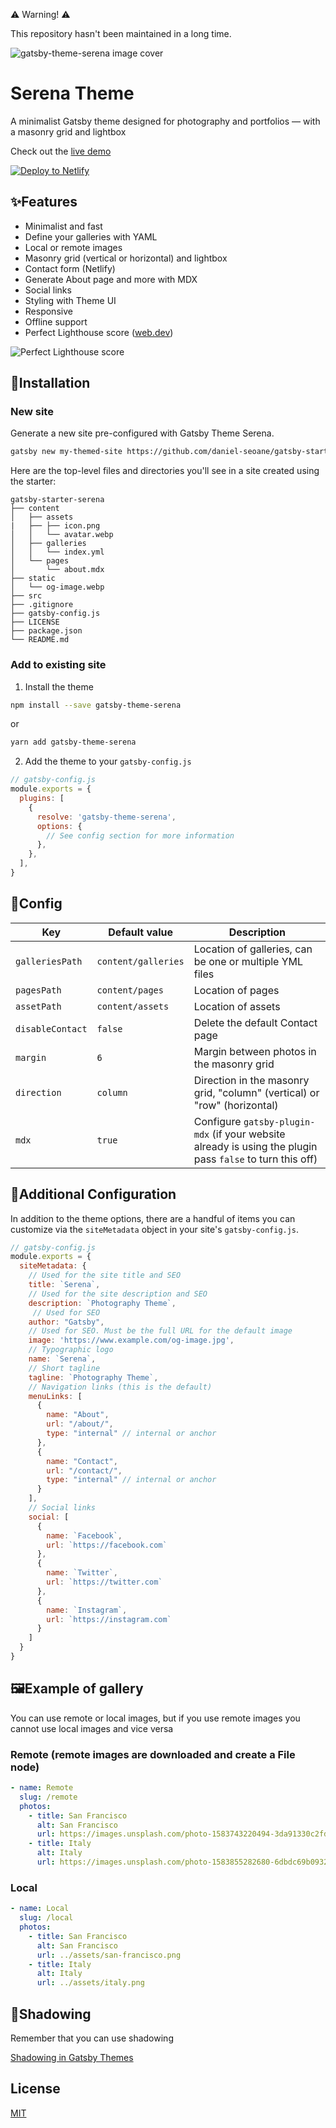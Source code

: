 ⚠️ Warning! ⚠️

This repository hasn't been maintained in a long time.


![gatsby-theme-serena image cover](https://media.publit.io/file/gatsbyThemeSerena/serena-theme-cover.png)

# Serena Theme

A minimalist Gatsby theme designed for photography and portfolios — with a masonry grid and lightbox

Check out the [live demo](https://gatsby-theme-serena-demo.netlify.com)

[![Deploy to Netlify](https://www.netlify.com/img/deploy/button.svg)](https://app.netlify.com/start/deploy?repository=https://github.com/daniel-seoane/gatsby-starter-serena)

## ✨Features

- Minimalist and fast
- Define your galleries with YAML
- Local or remote images
- Masonry grid (vertical or horizontal) and lightbox
- Contact form (Netlify)
- Generate About page and more with MDX
- Social links
- Styling with Theme UI
- Responsive
- Offline support
- Perfect Lighthouse score ([web.dev](https://web.dev))

![Perfect Lighthouse score](https://media.publit.io/file/gatsbyThemeSerena/serena-perfect-score-lighthouse.png )

## 🚀Installation

### New site

Generate a new site pre-configured with Gatsby Theme Serena.

```sh
gatsby new my-themed-site https://github.com/daniel-seoane/gatsby-starter-serena
```

Here are the top-level files and directories you'll see in a site created using the starter:

```text
gatsby-starter-serena
├── content
│   ├── assets
|   ├── ├── icon.png
│   │   └── avatar.webp
│   ├── galleries
│   │   └── index.yml
│   └── pages
│       └── about.mdx
├── static
│   └── og-image.webp
├── src
├── .gitignore
├── gatsby-config.js
├── LICENSE
├── package.json
└── README.md
```

### Add to existing site

1. Install the theme

```sh
npm install --save gatsby-theme-serena
```

or

```sh
yarn add gatsby-theme-serena
```

2. Add the theme to your `gatsby-config.js`

```javascript
// gatsby-config.js
module.exports = {
  plugins: [
    {
      resolve: 'gatsby-theme-serena',
      options: {
        // See config section for more information
      },
    },
  ],
}
```

## 📝Config

| Key              | Default value       | Description                                                                                               |
| ---------------- | ------------------- | --------------------------------------------------------------------------------------------------------- |
| `galleriesPath`  | `content/galleries` | Location of galleries, can be one or multiple YML files                                                   |
| `pagesPath`      | `content/pages`     | Location of pages                                                                                         |
| `assetPath`      | `content/assets`    | Location of assets                                                                                        |
| `disableContact` | `false`             | Delete the default Contact page                                                                           |
| `margin`         | `6`                 | Margin between photos in the masonry grid                                                                 |
| `direction`      | `column`            | Direction in the masonry grid, "column" (vertical) or "row" (horizontal)                                  |
| `mdx`            | `true`              | Configure `gatsby-plugin-mdx` (if your website already is using the plugin pass `false` to turn this off) |

## 📝Additional Configuration

In addition to the theme options, there are a handful of items you can customize via the `siteMetadata` object in your site's `gatsby-config.js`.

```javascript
// gatsby-config.js
module.exports = {
  siteMetadata: {
    // Used for the site title and SEO
    title: `Serena`,
    // Used for the site description and SEO
    description: `Photography Theme`,
     // Used for SEO
    author: "Gatsby",
    // Used for SEO. Must be the full URL for the default image
    image: 'https://www.example.com/og-image.jpg',
    // Typographic logo
    name: `Serena`,
    // Short tagline
    tagline: `Photography Theme`,
    // Navigation links (this is the default)
    menuLinks: [
      {
        name: "About",
        url: "/about/",
        type: "internal" // internal or anchor
      },
      {
        name: "Contact",
        url: "/contact/",
        type: "internal" // internal or anchor
      }
    ],
    // Social links
    social: [
      {
        name: `Facebook`,
        url: `https://facebook.com`
      },
      {
        name: `Twitter`,
        url: `https://twitter.com`
      },
      {
        name: `Instagram`,
        url: `https://instagram.com`
      }
    ]
  }
}
```

## 🖼️Example of gallery

You can use remote or local images, but if you use remote images you cannot use local images and vice versa

### Remote (remote images are downloaded and create a File node)

```yml
- name: Remote
  slug: /remote
  photos:
    - title: San Francisco
      alt: San Francisco
      url: https://images.unsplash.com/photo-1583743220494-3da91330c2fd?ixlib=rb-1.2.1&ixid=eyJhcHBfaWQiOjEyMDd9&auto=format&fit=crop&w=1001&q=80
    - title: Italy
      alt: Italy
      url: https://images.unsplash.com/photo-1583855282680-6dbdc69b0932?ixlib=rb-1.2.1&ixid=eyJhcHBfaWQiOjEyMDd9&auto=format&fit=crop&w=934&q=80
```

### Local

```yml
- name: Local
  slug: /local
  photos:
    - title: San Francisco
      alt: San Francisco
      url: ../assets/san-francisco.png
    - title: Italy
      alt: Italy
      url: ../assets/italy.png
```

## 👥Shadowing

Remember that you can use shadowing

[Shadowing in Gatsby Themes](https://www.gatsbyjs.org/docs/themes/shadowing/)

## License

[MIT](LICENSE)
